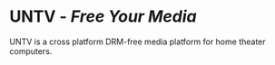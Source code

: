 UNTV - *Free Your Media*
=====================

UNTV is a cross platform DRM-free media platform for home theater computers.
